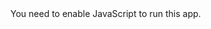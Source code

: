 
<!doctype html><html lang="en"><head><meta charset="utf-8"/><link rel="icon" href="/portfolio/favicon.ico"/><meta name="viewport" content="width=device-width,initial-scale=1"/><meta name="theme-color" content="#000000"/><meta name="description" content="Web site created using create-react-app"/><link rel="apple-touch-icon" href="/portfolio/logo192.png"/><link rel="manifest" href="/portfolio/manifest.json"/><title>React App</title><link href="/portfolio/static/css/2.1a02f21c.chunk.css" rel="stylesheet"><link href="/portfolio/static/css/main.a8bac1dc.chunk.css" rel="stylesheet"></head><body><noscript>You need to enable JavaScript to run this app.</noscript><div id="root"></div><script>!function(e){function r(r){for(var n,l,f=r[0],i=r[1],p=r[2],c=0,s=[];c<f.length;c++)l=f[c],Object.prototype.hasOwnProperty.call(o,l)&&o[l]&&s.push(o[l][0]),o[l]=0;for(n in i)Object.prototype.hasOwnProperty.call(i,n)&&(e[n]=i[n]);for(a&&a(r);s.length;)s.shift()();return u.push.apply(u,p||[]),t()}function t(){for(var e,r=0;r<u.length;r++){for(var t=u[r],n=!0,f=1;f<t.length;f++){var i=t[f];0!==o[i]&&(n=!1)}n&&(u.splice(r--,1),e=l(l.s=t[0]))}return e}var n={},o={1:0},u=[];function l(r){if(n[r])return n[r].exports;var t=n[r]={i:r,l:!1,exports:{}};return e[r].call(t.exports,t,t.exports,l),t.l=!0,t.exports}l.m=e,l.c=n,l.d=function(e,r,t){l.o(e,r)||Object.defineProperty(e,r,{enumerable:!0,get:t})},l.r=function(e){"undefined"!=typeof Symbol&&Symbol.toStringTag&&Object.defineProperty(e,Symbol.toStringTag,{value:"Module"}),Object.defineProperty(e,"__esModule",{value:!0})},l.t=function(e,r){if(1&r&&(e=l(e)),8&r)return e;if(4&r&&"object"==typeof e&&e&&e.__esModule)return e;var t=Object.create(null);if(l.r(t),Object.defineProperty(t,"default",{enumerable:!0,value:e}),2&r&&"string"!=typeof e)for(var n in e)l.d(t,n,function(r){return e[r]}.bind(null,n));return t},l.n=function(e){var r=e&&e.__esModule?function(){return e.default}:function(){return e};return l.d(r,"a",r),r},l.o=function(e,r){return Object.prototype.hasOwnProperty.call(e,r)},l.p="/portfolio/";var f=this.webpackJsonpportfolio=this.webpackJsonpportfolio||[],i=f.push.bind(f);f.push=r,f=f.slice();for(var p=0;p<f.length;p++)r(f[p]);var a=i;t()}([])</script><script src="/portfolio/static/js/2.66c0a1c9.chunk.js"></script><script src="/portfolio/static/js/main.60ec5fcb.chunk.js"></script></body></html>
